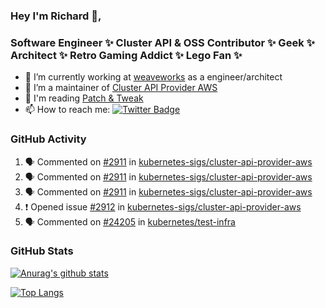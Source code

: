 ### Hey I'm Richard 👋, 

<h3 align="left">Software Engineer ✨ Cluster API & OSS Contributor ✨ Geek ✨ Architect ✨ Retro Gaming Addict ✨ Lego Fan ✨</h3>

- 🔭 I’m currently working at [weaveworks](https://github.com/weaveworks) as a engineer/architect
- 👯 I’m a maintainer of [Cluster API Provider AWS](https://github.com/kubernetes-sigs/cluster-api-provider-aws)
- 💬 I'm reading [Patch & Tweak](https://bjooks.com/products/patch-tweak-exploring-modular-synthesis)
- 📫 How to reach me: [![Twitter Badge](https://img.shields.io/badge/-@fruit_case-00acee?style=flat&logo=Twitter&logoColor=white)](https://twitter.com/intent/follow?screen_name=fruit_case "Follow on Twitter")

### GitHub Activity 

<!--START_SECTION:activity-->
1. 🗣 Commented on [#2911](https://github.com/kubernetes-sigs/cluster-api-provider-aws/issues/2911) in [kubernetes-sigs/cluster-api-provider-aws](https://github.com/kubernetes-sigs/cluster-api-provider-aws)
2. 🗣 Commented on [#2911](https://github.com/kubernetes-sigs/cluster-api-provider-aws/issues/2911) in [kubernetes-sigs/cluster-api-provider-aws](https://github.com/kubernetes-sigs/cluster-api-provider-aws)
3. 🗣 Commented on [#2911](https://github.com/kubernetes-sigs/cluster-api-provider-aws/issues/2911) in [kubernetes-sigs/cluster-api-provider-aws](https://github.com/kubernetes-sigs/cluster-api-provider-aws)
4. ❗️ Opened issue [#2912](https://github.com/kubernetes-sigs/cluster-api-provider-aws/issues/2912) in [kubernetes-sigs/cluster-api-provider-aws](https://github.com/kubernetes-sigs/cluster-api-provider-aws)
5. 🗣 Commented on [#24205](https://github.com/kubernetes/test-infra/issues/24205) in [kubernetes/test-infra](https://github.com/kubernetes/test-infra)
<!--END_SECTION:activity-->

### GitHub Stats

[![Anurag's github stats](https://github-readme-stats.vercel.app/api?username=richardcase&count_private=true&show_icons=true)](https://github.com/anuraghazra/github-readme-stats)

[![Top Langs](https://github-readme-stats.vercel.app/api/top-langs/?username=richardcase&hide=html&layout=compact)](https://github.com/anuraghazra/github-readme-stats)
